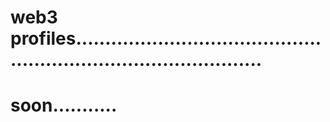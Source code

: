 # web3 profiles.....................................................................................
# soon...........
